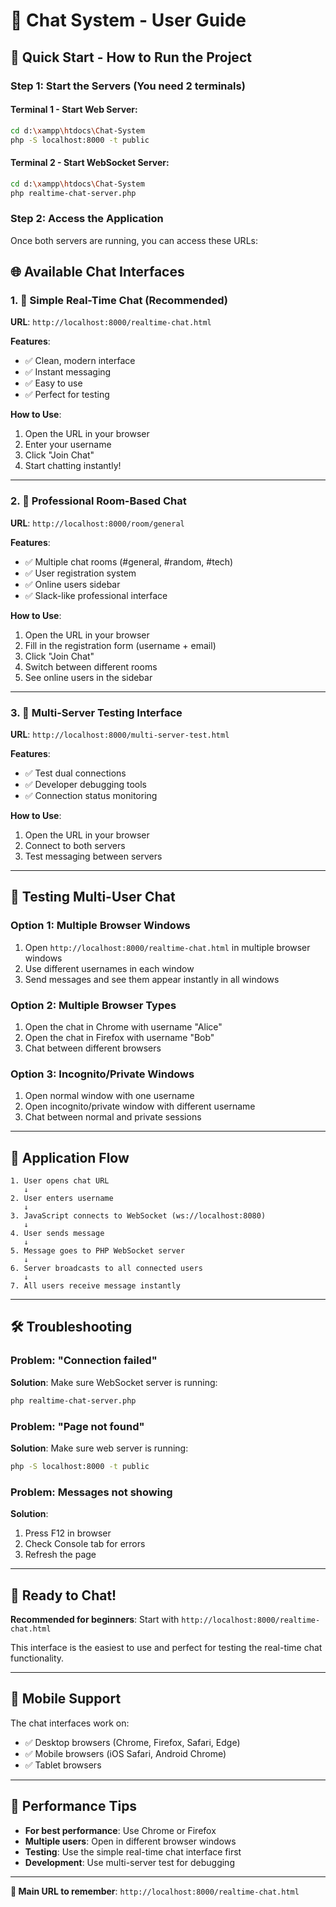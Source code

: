 # 📖 Chat System - User Guide

## 🎯 Quick Start - How to Run the Project

### Step 1: Start the Servers (You need 2 terminals)

#### Terminal 1 - Start Web Server:
```bash
cd d:\xampp\htdocs\Chat-System
php -S localhost:8000 -t public
```

#### Terminal 2 - Start WebSocket Server:
```bash
cd d:\xampp\htdocs\Chat-System
php realtime-chat-server.php
```

### Step 2: Access the Application

Once both servers are running, you can access these URLs:

## 🌐 Available Chat Interfaces

### 1. 🎨 Simple Real-Time Chat (Recommended)
**URL**: `http://localhost:8000/realtime-chat.html`

**Features**:
- ✅ Clean, modern interface
- ✅ Instant messaging
- ✅ Easy to use
- ✅ Perfect for testing

**How to Use**:
1. Open the URL in your browser
2. Enter your username
3. Click "Join Chat"
4. Start chatting instantly!

---

### 2. 🏢 Professional Room-Based Chat
**URL**: `http://localhost:8000/room/general`

**Features**:
- ✅ Multiple chat rooms (#general, #random, #tech)
- ✅ User registration system
- ✅ Online users sidebar
- ✅ Slack-like professional interface

**How to Use**:
1. Open the URL in your browser
2. Fill in the registration form (username + email)
3. Click "Join Chat"
4. Switch between different rooms
5. See online users in the sidebar

---

### 3. 🔧 Multi-Server Testing Interface
**URL**: `http://localhost:8000/multi-server-test.html`

**Features**:
- ✅ Test dual connections
- ✅ Developer debugging tools
- ✅ Connection status monitoring

**How to Use**:
1. Open the URL in your browser
2. Connect to both servers
3. Test messaging between servers

---

## 💬 Testing Multi-User Chat

### Option 1: Multiple Browser Windows
1. Open `http://localhost:8000/realtime-chat.html` in multiple browser windows
2. Use different usernames in each window
3. Send messages and see them appear instantly in all windows

### Option 2: Multiple Browser Types
1. Open the chat in Chrome with username "Alice"
2. Open the chat in Firefox with username "Bob"
3. Chat between different browsers

### Option 3: Incognito/Private Windows
1. Open normal window with one username
2. Open incognito/private window with different username
3. Chat between normal and private sessions

---

## 🔄 Application Flow

```
1. User opens chat URL
   ↓
2. User enters username
   ↓
3. JavaScript connects to WebSocket (ws://localhost:8080)
   ↓
4. User sends message
   ↓
5. Message goes to PHP WebSocket server
   ↓
6. Server broadcasts to all connected users
   ↓
7. All users receive message instantly
```

---

## 🛠️ Troubleshooting

### Problem: "Connection failed"
**Solution**: Make sure WebSocket server is running:
```bash
php realtime-chat-server.php
```

### Problem: "Page not found"
**Solution**: Make sure web server is running:
```bash
php -S localhost:8000 -t public
```

### Problem: Messages not showing
**Solution**: 
1. Press F12 in browser
2. Check Console tab for errors
3. Refresh the page

---

## 🎉 Ready to Chat!

**Recommended for beginners**: Start with `http://localhost:8000/realtime-chat.html`

This interface is the easiest to use and perfect for testing the real-time chat functionality.

---

## 📱 Mobile Support

The chat interfaces work on:
- ✅ Desktop browsers (Chrome, Firefox, Safari, Edge)
- ✅ Mobile browsers (iOS Safari, Android Chrome)
- ✅ Tablet browsers

---

## 🚀 Performance Tips

- **For best performance**: Use Chrome or Firefox
- **Multiple users**: Open in different browser windows
- **Testing**: Use the simple real-time chat interface first
- **Development**: Use multi-server test for debugging

---

**🎯 Main URL to remember**: `http://localhost:8000/realtime-chat.html`